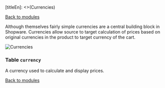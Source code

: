 [titleEn]: <>(Currencies)

[Back to modules](./../10-modules.md)

Although themselves fairly simple currencies are a central building block in Shopware. Currencies allow source to target calculation of prices based on original currencies in the product to target currency of the cart.

![Currencies](./dist/erd-shopware-core-system-currency.svg)


### Table `currency`

A currency used to calculate and display prices.


[Back to modules](./../10-modules.md)

